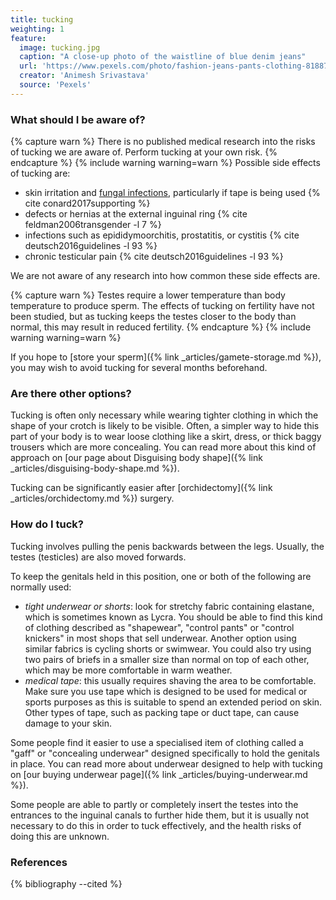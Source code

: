 ```yaml
---
title: tucking
weighting: 1
feature:
  image: tucking.jpg
  caption: "A close-up photo of the waistline of blue denim jeans"
  url: 'https://www.pexels.com/photo/fashion-jeans-pants-clothing-8188777/'
  creator: 'Animesh Srivastava'
  source: 'Pexels'
---
```


### What should I be aware of?

{% capture warn %}
There is no published medical research into the risks of tucking we are aware of. Perform tucking at your own risk.
{% endcapture %}
{% include warning warning=warn %}
Possible side effects of tucking are:

- skin irritation and [fungal infections](https://www.nhs.uk/Conditions/Ringworm/Pages/Introduction.aspx), particularly if tape is being used {% cite conard2017supporting %}
- defects or hernias at the external inguinal ring {% cite feldman2006transgender -l 7 %}
- infections such as epididymoorchitis,
prostatitis, or cystitis {% cite deutsch2016guidelines -l 93 %}
- chronic testicular pain {% cite deutsch2016guidelines -l 93 %}

We are not aware of any research into how common these side effects are.

{% capture warn %}
Testes require a lower temperature than body temperature to produce sperm. The effects of tucking on fertility have not been studied, but as tucking keeps the testes closer to the body than normal, this may result in reduced fertility.
{% endcapture %}
{% include warning warning=warn %}

If you hope to [store your sperm]({% link _articles/gamete-storage.md %}), you may wish to avoid tucking for several months beforehand.

### Are there other options?

Tucking is often only necessary while wearing tighter clothing in which the shape of your crotch is likely to be visible. Often, a simpler way to hide this part of your body is to wear loose clothing like a skirt, dress, or thick baggy trousers which are more concealing. You can read more about this kind of approach on [our page about Disguising body shape]({% link _articles/disguising-body-shape.md %}).

Tucking can be significantly easier after [orchidectomy]({% link _articles/orchidectomy.md %}) surgery. 

### How do I tuck?

Tucking involves pulling the penis backwards between the legs. Usually, the testes (testicles) are also moved forwards. 

To keep the genitals held in this position, one or both of the following are normally used:

- *tight underwear or shorts*: look for stretchy fabric containing elastane, which is sometimes known as Lycra. You should be able to find this kind of clothing described as "shapewear", "control pants" or "control knickers" in most shops that sell underwear. Another option using similar fabrics is cycling shorts or swimwear. You could also try using two pairs of briefs in a smaller size than normal on top of each other, which may be more comfortable in warm weather.
- *medical tape*: this usually requires shaving the area to be comfortable. Make sure you use tape which is designed to be used for medical or sports purposes as this is suitable to spend an extended period on skin. Other types of tape, such as packing tape or duct tape, can cause damage to your skin.

Some people find it easier to use a specialised item of clothing called a "gaff" or "concealing underwear" designed specifically to hold the genitals in place. You can read more about underwear designed to help with tucking on [our buying underwear page]({% link _articles/buying-underwear.md %}).

Some people are able to partly or completely insert the testes into the entrances to the inguinal canals to further hide them, but it is usually not necessary to do this in order to tuck effectively, and the health risks of doing this are unknown.

### References

{% bibliography --cited %}
